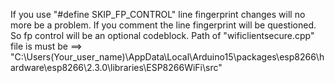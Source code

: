 If you use "#define SKIP_FP_CONTROL" line fingerprint changes will no more be a problem.
If you comment the line fingerprint will be questioned. So fp control will be an optional codeblock.
Path of "wificlientsecure.cpp" file is must be ==> "C:\Users(Your_user_name)\AppData\Local\Arduino15\packages\esp8266\hardware\esp8266\2.3.0\libraries\ESP8266WiFi\src"

